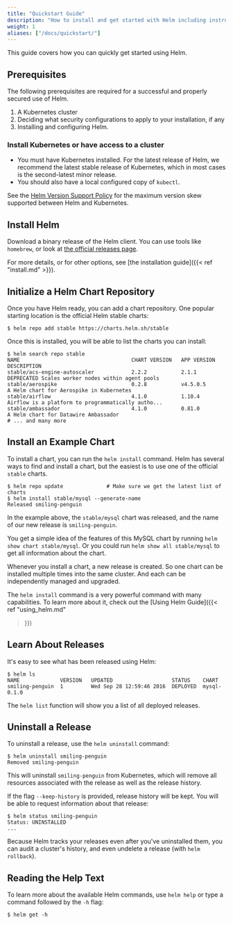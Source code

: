 ```yaml
---
title: "Quickstart Guide"
description: "How to install and get started with Helm including instructions for distros, FAQs, and plugins."
weight: 1
aliases: ["/docs/quickstart/"]
---
```


This guide covers how you can quickly get started using Helm.

## Prerequisites

The following prerequisites are required for a successful and properly secured
use of Helm.

1. A Kubernetes cluster
2. Deciding what security configurations to apply to your installation, if any
3. Installing and configuring Helm.

### Install Kubernetes or have access to a cluster

- You must have Kubernetes installed. For the latest release of Helm, we
  recommend the latest stable release of Kubernetes, which in most cases is the
  second-latest minor release.
- You should also have a local configured copy of `kubectl`.

See the [Helm Version Support Policy](https://helm.sh/docs/topics/version_skew/) for the maximum version skew supported between Helm and Kubernetes.

## Install Helm

Download a binary release of the Helm client. You can use tools like `homebrew`,
or look at [the official releases page](https://github.com/helm/helm/releases).

For more details, or for other options, see [the installation guide]({{< ref
"install.md" >}}).

## Initialize a Helm Chart Repository

Once you have Helm ready, you can add a chart repository. One popular starting
location is the official Helm stable charts:

```console
$ helm repo add stable https://charts.helm.sh/stable
```

Once this is installed, you will be able to list the charts you can install:

```console
$ helm search repo stable
NAME                                    CHART VERSION   APP VERSION                     DESCRIPTION
stable/acs-engine-autoscaler            2.2.2           2.1.1                           DEPRECATED Scales worker nodes within agent pools
stable/aerospike                        0.2.8           v4.5.0.5                        A Helm chart for Aerospike in Kubernetes
stable/airflow                          4.1.0           1.10.4                          Airflow is a platform to programmatically autho...
stable/ambassador                       4.1.0           0.81.0                          A Helm chart for Datawire Ambassador
# ... and many more
```

## Install an Example Chart

To install a chart, you can run the `helm install` command. Helm has several
ways to find and install a chart, but the easiest is to use one of the official
`stable` charts.

```console
$ helm repo update              # Make sure we get the latest list of charts
$ helm install stable/mysql --generate-name
Released smiling-penguin
```

In the example above, the `stable/mysql` chart was released, and the name of our
new release is `smiling-penguin`.

You get a simple idea of the features of this MySQL chart by running `helm show
chart stable/mysql`. Or you could run `helm show all stable/mysql` to get all
information about the chart.

Whenever you install a chart, a new release is created. So one chart can be
installed multiple times into the same cluster. And each can be independently
managed and upgraded.

The `helm install` command is a very powerful command with many capabilities. To
learn more about it, check out the [Using Helm Guide]({{< ref "using_helm.md"
>}})

## Learn About Releases

It's easy to see what has been released using Helm:

```console
$ helm ls
NAME             VERSION   UPDATED                   STATUS    CHART
smiling-penguin  1         Wed Sep 28 12:59:46 2016  DEPLOYED  mysql-0.1.0
```

The `helm list` function will show you a list of all deployed releases.

## Uninstall a Release

To uninstall a release, use the `helm uninstall` command:

```console
$ helm uninstall smiling-penguin
Removed smiling-penguin
```

This will uninstall `smiling-penguin` from Kubernetes, which will remove all
resources associated with the release as well as the release history.

If the flag `--keep-history` is provided, release history will be kept. You will
be able to request information about that release:

```console
$ helm status smiling-penguin
Status: UNINSTALLED
...
```

Because Helm tracks your releases even after you've uninstalled them, you can
audit a cluster's history, and even undelete a release (with `helm rollback`).

## Reading the Help Text

To learn more about the available Helm commands, use `helm help` or type a
command followed by the `-h` flag:

```console
$ helm get -h
```
